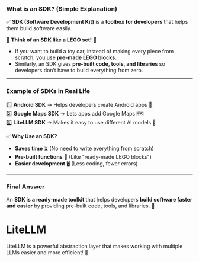 ### **What is an SDK? (Simple Explanation)**  

✅ **SDK (Software Development Kit)** is a **toolbox for developers** that helps them build software easily.  

📌 **Think of an SDK like a LEGO set!** 🧱  
- If you want to build a toy car, instead of making every piece from scratch, you use **pre-made LEGO blocks**.  
- Similarly, an SDK gives **pre-built code, tools, and libraries** so developers don’t have to build everything from zero.  

---

### **Example of SDKs in Real Life**  

1️⃣ **Android SDK** → Helps developers create Android apps 📱  
2️⃣ **Google Maps SDK** → Lets apps add Google Maps 🗺️  
3️⃣ **LiteLLM SDK** → Makes it easy to use different AI models 🤖  

✅ **Why Use an SDK?**  
- **Saves time** ⏳ (No need to write everything from scratch)  
- **Pre-built functions** 🔧 (Like "ready-made LEGO blocks")  
- **Easier development** 🖥️ (Less coding, fewer errors)  

---

### **Final Answer**  
An **SDK is a ready-made toolkit** that helps developers **build software faster and easier** by providing pre-built code, tools, and libraries. 🚀

# LiteLLM 
LiteLLM is a powerful abstraction layer that makes working with multiple LLMs easier and more efficient! 🚀
